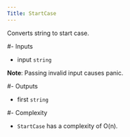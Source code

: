 ```yaml
---
Title: StartCase
---
```


Converts string to start case.

#- Inputs
- input `string`

**Note**: Passing invalid input causes panic.

#- Outputs
- first `string`

#- Complexity
- `StartCase` has a complexity of O(n).
